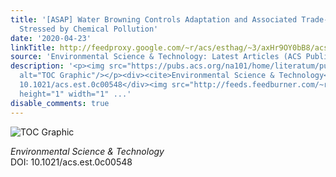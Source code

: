 ```yaml
---
title: '[ASAP] Water Browning Controls Adaptation and Associated Trade-Offs in Phytoplankton
  Stressed by Chemical Pollution'
date: '2020-04-23'
linkTitle: http://feedproxy.google.com/~r/acs/esthag/~3/axHr9OY0bB8/acs.est.0c00548
source: 'Environmental Science & Technology: Latest Articles (ACS Publications)'
description: '<p><img src="https://pubs.acs.org/na101/home/literatum/publisher/achs/journals/content/esthag/0/esthag.ahead-of-print/acs.est.0c00548/20200423/images/medium/es0c00548_0005.gif"
  alt="TOC Graphic"/></p><div><cite>Environmental Science & Technology</cite></div><div>DOI:
  10.1021/acs.est.0c00548</div><img src="http://feeds.feedburner.com/~r/acs/esthag/~4/axHr9OY0bB8"
  height="1" width="1" ...'
disable_comments: true
---
```

<p><img src="https://pubs.acs.org/na101/home/literatum/publisher/achs/journals/content/esthag/0/esthag.ahead-of-print/acs.est.0c00548/20200423/images/medium/es0c00548_0005.gif" alt="TOC Graphic"/></p><div><cite>Environmental Science & Technology</cite></div><div>DOI: 10.1021/acs.est.0c00548</div><img src="http://feeds.feedburner.com/~r/acs/esthag/~4/axHr9OY0bB8" height="1" width="1" ...
